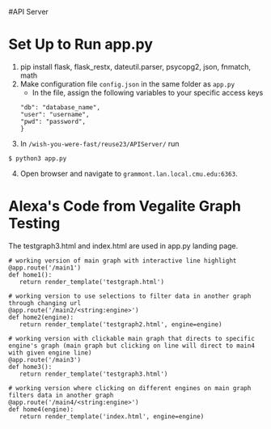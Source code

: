 #API Server

# Set Up to Run app.py
1. pip install flask, flask_restx, dateutil.parser, psycopg2, json, fnmatch, math
2. Make configuration file `config.json` in the same folder as `app.py`
    * In the file, assign the following variables to your specific access keys
    ```{
    "db": "database_name",
    "user": "username",
    "pwd": "password", 
    }
    ```
3. In `/wish-you-were-fast/reuse23/APIServer/` run 
```
$ python3 app.py
```
4. Open browser and navigate to `grammont.lan.local.cmu.edu:6363`.

# Alexa's Code from Vegalite Graph Testing
The testgraph3.html and index.html are used in app.py landing page.

```
# working version of main graph with interactive line highlight
@app.route('/main1')
def home1():
   return render_template('testgraph.html')

# working version to use selections to filter data in another graph through changing url
@app.route('/main2/<string:engine>')
def home2(engine):
   return render_template('testgraph2.html', engine=engine)

# working version with clickable main graph that directs to specific engine's graph (main graph but clicking on line will direct to main4 with given engine line)
@app.route('/main3')
def home3():
   return render_template('testgraph3.html')

# working version where clicking on different engines on main graph filters data in another graph
@app.route('/main4/<string:engine>')
def home4(engine):
   return render_template('index.html', engine=engine)
```